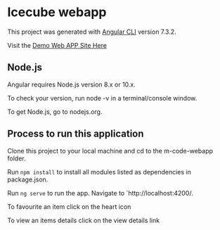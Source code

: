 # Icecube webapp

This project was generated with [Angular CLI](https://github.com/angular/angular-cli) version 7.3.2.

Visit the  [Demo Web APP Site Here](https://gikundi.github.io/)

## Node.js

Angular requires Node.js version 8.x or 10.x.

To check your version, run node -v in a terminal/console window.

To get Node.js, go to nodejs.org.

## Process to run this application

Clone this project to your local machine and cd to the m-code-webapp folder.

Run `npm install` to install all modules listed as dependencies in package.json.


Run `ng serve` to run the app. Navigate to `http://localhost:4200/.


To favourite an item click on the heart icon

To view an items details click on the view details link




